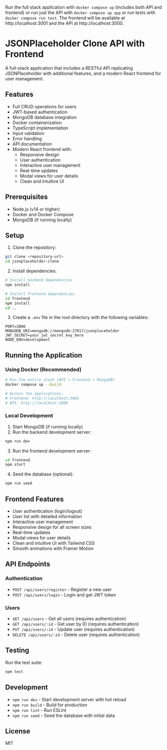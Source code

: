 Run the full stack application with `docker compose up` (includes both API and frontend) or run just the API with `docker compose up app` or run tests with `docker compose run test`. The frontend will be available at http://localhost:3001 and the API at http://localhost:3000.

# JSONPlaceholder Clone API with Frontend

A full-stack application that includes a RESTful API replicating JSONPlaceholder with additional features, and a modern React frontend for user management.

## Features

- Full CRUD operations for users
- JWT-based authentication
- MongoDB database integration
- Docker containerization
- TypeScript implementation
- Input validation
- Error handling
- API documentation
- Modern React frontend with:
  - Responsive design
  - User authentication
  - Interactive user management
  - Real-time updates
  - Modal views for user details
  - Clean and intuitive UI

## Prerequisites

- Node.js (v14 or higher)
- Docker and Docker Compose
- MongoDB (if running locally)

## Setup

1. Clone the repository:
```bash
git clone <repository-url>
cd jsonplaceholder-clone
```

2. Install dependencies:
```bash
# Install backend dependencies
npm install

# Install frontend dependencies
cd frontend
npm install
cd ..
```

3. Create a `.env` file in the root directory with the following variables:
```
PORT=3000
MONGODB_URI=mongodb://mongodb:27017/jsonplaceholder
JWT_SECRET=your_jwt_secret_key_here
NODE_ENV=development
```

## Running the Application

### Using Docker (Recommended)

```bash
# Run the entire stack (API + Frontend + MongoDB)
docker compose up --build

# Access the applications:
# Frontend: http://localhost:3001
# API: http://localhost:3000
```

### Local Development

1. Start MongoDB (if running locally)
2. Run the backend development server:
```bash
npm run dev
```

3. Run the frontend development server:
```bash
cd frontend
npm start
```

4. Seed the database (optional):
```bash
npm run seed
```

## Frontend Features

- User authentication (login/logout)
- User list with detailed information
- Interactive user management
- Responsive design for all screen sizes
- Real-time updates
- Modal views for user details
- Clean and intuitive UI with Tailwind CSS
- Smooth animations with Framer Motion

## API Endpoints

### Authentication

- `POST /api/users/register` - Register a new user
- `POST /api/users/login` - Login and get JWT token

### Users

- `GET /api/users` - Get all users (requires authentication)
- `GET /api/users/:id` - Get user by ID (requires authentication)
- `PUT /api/users/:id` - Update user (requires authentication)
- `DELETE /api/users/:id` - Delete user (requires authentication)

## Testing

Run the test suite:
```bash
npm test
```

## Development

- `npm run dev` - Start development server with hot reload
- `npm run build` - Build for production
- `npm run lint` - Run ESLint
- `npm run seed` - Seed the database with initial data

## License

MIT 